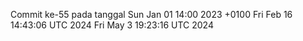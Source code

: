 Commit ke-55 pada tanggal Sun Jan 01 14:00 2023 +0100
Fri Feb 16 14:43:06 UTC 2024
Fri May  3 19:23:16 UTC 2024
